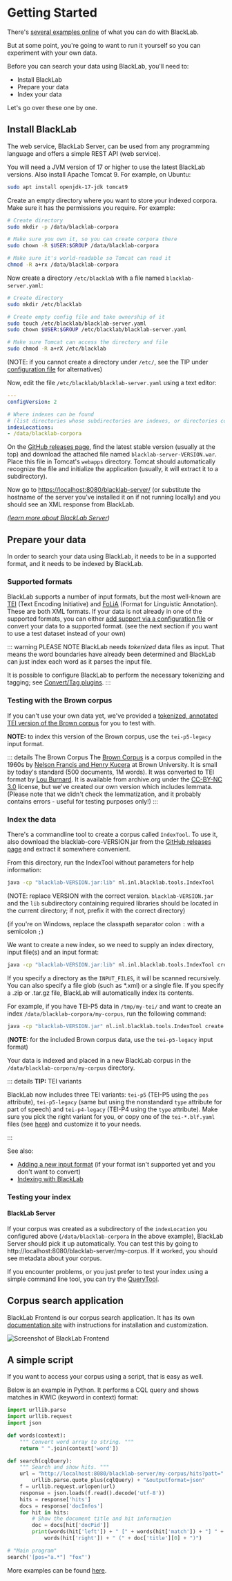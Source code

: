 # Getting Started

There's [several examples online](/guide/#try-it-online) of what you can do with BlackLab.

But at some point, you're going to want to run it yourself so you can experiment with your own data.

Before you can search your data using BlackLab, you'll need to:

- Install BlackLab
- Prepare your data
- Index your data

Let's go over these one by one.

## Install BlackLab

The web service, BlackLab Server, can be used from any programming language and offers a simple REST API (web service).

You will need a JVM version of 17 or higher to use the latest BlackLab versions. Also install Apache Tomcat 9. For example, on Ubuntu:

```bash
sudo apt install openjdk-17-jdk tomcat9
```

Create an empty directory where you want to store your indexed corpora. Make sure it has the permissions you require. For example:

```bash
# Create directory
sudo mkdir -p /data/blacklab-corpora

# Make sure you own it, so you can create corpora there
sudo chown -R $USER:$GROUP /data/blacklab-corpora

# Make sure it's world-readable so Tomcat can read it
chmod -R a+rx /data/blacklab-corpora
```

Now create a directory `/etc/blacklab` with a file named `blacklab-server.yaml`:

```bash
# Create directory
sudo mkdir /etc/blacklab

# Create empty config file and take ownership of it
sudo touch /etc/blacklab/blacklab-server.yaml
sudo chown $USER:$GROUP /etc/blacklab/blacklab-server.yaml

# Make sure Tomcat can access the directory and file
sudo chmod -R a+rX /etc/blacklab
```

(NOTE: if you cannot create a directory under `/etc/`, see the TIP under [configuration file](../server/#configuration-file) for alternatives)

Now, edit the file `/etc/blacklab/blacklab-server.yaml` using a text editor:

```yaml
---
configVersion: 2

# Where indexes can be found
# (list directories whose subdirectories are indexes, or directories containing a single index)
indexLocations:
- /data/blacklab-corpora
```

On the [GitHub releases page](https://github.com/instituutnederlandsetaal/BlackLab/releases/), find the latest stable version (usually at the top) and download the attached file named `blacklab-server-VERSION.war`. Place this file in Tomcat's `webapps` directory. Tomcat should automatically recognize the file and initialize the application (usually, it will extract it to a subdirectory).

Now go to [https://localhost:8080/blacklab-server/](https://localhost:8080/blacklab-server/) (or substitute the hostname of the server you've installed it on if not running locally) and you should see an XML response from BlackLab.

*([learn more about BlackLab Server](../server/))*


## Prepare your data

In order to search your data using BlackLab, it needs to be in a supported format, and it needs to be indexed by BlackLab.


### Supported formats

BlackLab supports a number of input formats, but the most well-known are [TEI](https://www.tei-c.org/) (Text Encoding Initiative) and [FoLiA](https://proycon.github.io/folia/) (Format for Linguistic Annotation). These are both XML formats. If your data is not already in one of the supported formats, you can either [add support via a configuration file](index-your-data/simple-example.md) or convert your data to a supported format. (see the next section if you want to use a test dataset instead of your own)

::: warning PLEASE NOTE
BlackLab needs *tokenized* data files as input. That means the word boundaries have already been determined and BlackLab can just index each word as it parses the input file.

It is possible to configure BlackLab to perform the necessary tokenizing and tagging; see [Convert/Tag plugins](/development/customization/plugins.md).
:::


### Testing with the Brown corpus

If you can't use your own data yet, we've provided a [tokenized, annotated TEI version of the Brown corpus](https://github.com/instituutnederlandsetaal/BlackLab/wiki/brownCorpus.lemmatized.xml.zip) for you to test with. 

**NOTE:** to index this version of the Brown corpus, use the `tei-p5-legacy` input format.

::: details The Brown Corpus
The [Brown Corpus](http://en.wikipedia.org/wiki/Brown_Corpus "http://en.wikipedia.org/wiki/Brown_Corpus") is a corpus compiled in the 1960s by [Nelson Francis and Henry Kucera](http://archive.org/details/BrownCorpus) at Brown University. It is small by today's standard (500 documents, 1M words). It was converted to TEI format by [Lou Burnard](http://users.ox.ac.uk/~lou/). It is available from archive.org under the [CC-BY-NC 3.0](http://creativecommons.org/licenses/by-nc/3.0/) license, but we've created our own version which includes lemmata.<br/>(Please note that we didn't check the lemmatization, and it probably contains errors - useful for testing purposes only!)
:::


### Index the data

There's a commandline tool to create a corpus called `IndexTool`. To use it, also download the blacklab-core-VERSION.jar from the [GitHub releases page](https://github.com/instituutnederlandsetaal/BlackLab/releases/) and extract it somewhere convenient.

From this directory, run the IndexTool without parameters for help information:

```bash
java -cp "blacklab-VERSION.jar:lib" nl.inl.blacklab.tools.IndexTool
```

(NOTE: replace VERSION with the correct version. `blacklab-VERSION.jar` and the `lib` subdirectory containing required libraries should be located in the current directory; if not, prefix it with the correct directory)

(if you're on Windows, replace the classpath separator colon `:` with a semicolon `;`)

We want to create a new index, so we need to supply an index directory, input file(s) and an input format:

```bash
java -cp "blacklab-VERSION.jar:lib" nl.inl.blacklab.tools.IndexTool create INDEX_DIR INPUT_FILES FORMAT
```

If you specify a directory as the `INPUT_FILES`, it will be scanned recursively. You can also specify a file glob (such as \*.xml) or a single file. If you specify a .zip or .tar.gz file, BlackLab will automatically index its contents.

For example, if you have TEI-P5 data in `/tmp/my-tei/` and want to create an index `/data/blacklab-corpora/my-corpus`, run the following command:

```bash
java -cp "blacklab-VERSION.jar" nl.inl.blacklab.tools.IndexTool create /data/blacklab-corpora/my-corpus /tmp/my-tei/ tei-p5
```

(**NOTE:** for the included Brown corpus data, use the `tei-p5-legacy` input format)

Your data is indexed and placed in a new BlackLab corpus in the `/data/blacklab-corpora/my-corpus` directory.

::: details <b>TIP:</b> TEI variants

BlackLab now includes three TEI variants: `tei-p5` (TEI-P5 using the `pos` attribute), `tei-p5-legacy` (same but using the nonstandard `type` attribute for part of speech) and `tei-p4-legacy` (TEI-P4 using the `type` attribute). Make sure you pick the right variant for you, or copy one of the `tei-*.blf.yaml` files (see [here](@github:/engine/src/main/resources/formats)) and customize it to your needs.

:::

See also:

- [Adding a new input format](/guide/index-your-data/simple-example.md) (if your format isn't supported yet and you don't want to convert)
- [Indexing with BlackLab](/guide/index-your-data/create-an-index.md)

### Testing your index

#### BlackLab Server

If your corpus was created as a subdirectory of the `indexLocation` you configured above (`/data/blacklab-corpora` in the above example), BlackLab Server should pick it up automatically. You can test this by going to http://localhost:8080/blacklab-server/my-corpus. If it worked, you should see metadata about your corpus.

If you encounter problems, or you just prefer to test your index using a simple command line tool, you can try the [QueryTool](/development/query-tool.md).

## Corpus search application

BlackLab Frontend is our corpus search application. It has its own [documentation site](https://blacklab-frontend.ivdnt.org/) with instructions for installation and customization.

![Screenshot of BlackLab Frontend](./blacklab-frontend.png)

## A simple script

If you want to access your corpus using a script, that is easy as well.

Below is an example in Python. It performs a CQL query and shows matches in KWIC (keyword in context) format:

```python
import urllib.parse
import urllib.request
import json

def words(context):
	""" Convert word array to string. """
	return " ".join(context['word'])

def search(cqlQuery):
	""" Search and show hits. """
	url = "http://localhost:8080/blacklab-server/my-corpus/hits?patt=" + \
		urllib.parse.quote_plus(cqlQuery) + "&outputformat=json"
	f = urllib.request.urlopen(url)
	response = json.loads(f.read().decode('utf-8'))
	hits = response['hits']
	docs = response['docInfos']
	for hit in hits:
		# Show the document title and hit information
		doc = docs[hit['docPid']]
		print(words(hit['left']) + " [" + words(hit['match']) + "] " + \
			words(hit['right']) + " (" + doc['title'][0] + ")")

# "Main program"
search('[pos="a.*"] "fox"')
```

More examples can be found [here](../server/from-different-languages.md).
